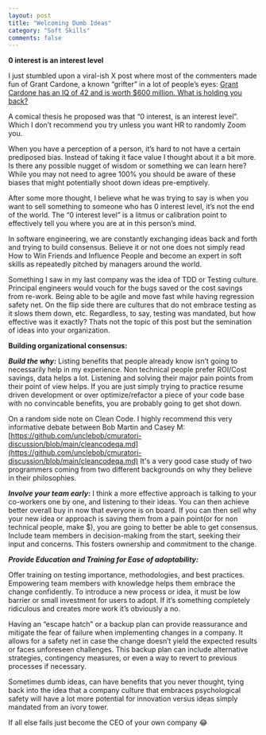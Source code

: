 ```yaml
---
layout: post
title: "Welcoming Dumb Ideas"
category: "Soft Skills"
comments: false
---
```

**0 interest is an interest level**

I just stumbled upon a viral-ish X post where most of the commenters made fun of Grant Cardone, a known “grifter” in a lot of people’s eyes:
[Grant Cardone has an IQ of 42 and is worth $600 million. What is holding you back?](https://twitter.com/ParikPatelCFA/status/1778189186266505649)

A comical thesis he proposed was that “0 interest, is an interest level”. Which I don’t recommend you try unless you want HR to randomly Zoom you.

When you have a perception of a person, it’s hard to not have a certain prediposed bias. Instead of taking it face value I thought about it a bit more. Is there any possible nugget of wisdom or something we can learn here? While you may not need to agree 100% you should be aware of these biases that might potentially shoot down ideas pre-emptively.

After some more thought, I believe what he was trying to say is when you want to sell something to someone who has 0 interest level, it’s not the end of the world. The “0 interest level” is a litmus or calibration point to effectively tell you where you are at in this person’s mind.

In software engineering, we are constantly exchanging ideas back and forth and trying to build consensus. Believe it or not one does not simply read How to Win Friends and Influence People and become an expert in soft skills as repeatedly pitched by managers around the world.

Something I saw in my last company was the idea of TDD or Testing culture. Principal engineers would vouch for the bugs saved or the cost savings from re-work. Being able to be agile and move fast while having regression safety net. On the flip side there are cultures that do not embrace testing as it slows them down, etc. Regardless, to say, testing was mandated, but how effective was it exactly? Thats not the topic of this post but the semination of ideas into your organization.

**Building organizational consensus:**

***Build the why:***
Listing benefits that people already know isn’t going to necessarily help in my experience. Non technical people prefer ROI/Cost savings, data helps a lot. Listening and solving their major pain points from their point of view helps.
If you are just simply trying to practice resume driven development or over optimize/refactor a piece of your code base with no convincable benefits, you are probably going to get shot down.

On a random side note on Clean Code. I highly recommend this very informative debate between Bob Martin and Casey M:
[https://github.com/unclebob/cmuratori-discussion/blob/main/cleancodeqa.md](https://github.com/unclebob/cmuratori-discussion/blob/main/cleancodeqa.md)
It's a very good case study of two programmers coming from two different backgrounds on why they believe in their philosophies.

***Involve your team early:***
I think a more effective approach is talking to your co-workers one by one, and listening to their ideas.
You can then achieve better overall buy in now that everyone is on board.
If you can then sell why your new idea or approach is saving them from a pain point(or for non technical people, make $), you are going to better be able to get consensus.
Include team members in decision-making from the start, seeking their input and concerns. This fosters ownership and commitment to the change.

***Provide Education and Training for Ease of adoptability:***

Offer training on testing importance, methodologies, and best practices. Empowering team members with knowledge helps them embrace the change confidently. To introduce a new process or idea, it must be low barrier or small investment for users to adopt. If it’s something completely ridiculous and creates more work it’s obviously a no.

Having an “escape hatch” or a backup plan can provide reassurance and mitigate the fear of failure when implementing changes in a company. It allows for a safety net in case the change doesn’t yield the expected results or faces unforeseen challenges. This backup plan can include alternative strategies, contingency measures, or even a way to revert to previous processes if necessary.

Sometimes dumb ideas, can have benefits that you never thought, tying back into the idea that a company culture that embraces psychological safety will have a lot more potential for innovation versus ideas simply mandated from an ivory tower.

If all else fails just become the CEO of your own company 😂

